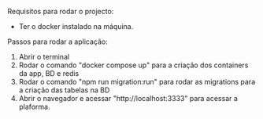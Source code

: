 Requisitos para rodar o projecto:

- Ter o docker instalado na máquina.

Passos para rodar a aplicação:

1. Abrir o terminal 
2. Rodar o comando "docker compose up" para a criação dos containers da app, BD e redis
3. Rodar o comando "npm run migration:run" para rodar as migrations para a criação das tabelas na BD
4. Abrir o navegador e acessar "http://localhost:3333" para acessar a plaforma.